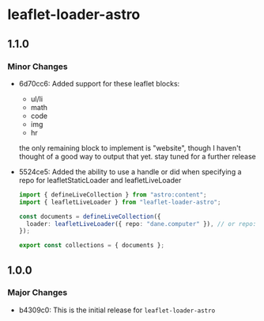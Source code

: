 # leaflet-loader-astro

## 1.1.0

### Minor Changes

- 6d70cc6: Added support for these leaflet blocks:

  - ul/li
  - math
  - code
  - img
  - hr

  the only remaining block to implement is "website", though I haven't thought of a good way to output that yet. stay tuned for a further release

- 5524ce5: Added the ability to use a handle or did when specifying a repo for leafletStaticLoader and leafletLiveLoader

  ```ts
  import { defineLiveCollection } from "astro:content";
  import { leafletLiveLoader } from "leaflet-loader-astro";

  const documents = defineLiveCollection({
    loader: leafletLiveLoader({ repo: "dane.computer" }), // or repo: did:plc:qttsv4e7pu2jl3ilanfgc3zn, both work!
  });

  export const collections = { documents };
  ```

## 1.0.0

### Major Changes

- b4309c0: This is the initial release for `leaflet-loader-astro`
